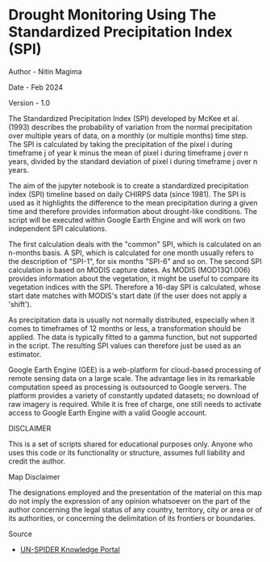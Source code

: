 # Drought Monitoring Using The Standardized Precipitation Index (SPI)

Author - Nitin Magima

Date - Feb 2024

Version - 1.0

The Standardized Precipitation Index (SPI) developed by McKee et al. (1993) describes the probability of variation from the normal precipitation over multiple years of data, on a monthly (or multiple months) time step. The SPI is calculated by taking the precipitation of the pixel i during timeframe j of year k minus the mean of pixel i during timeframe j over n years, divided by the standard deviation of pixel i during timeframe j over n years.

The aim of the jupyter notebook is to create a standardized precipitation index (SPI) timeline based on daily CHIRPS data (since 1981). The SPI is used as it highlights the difference to the mean precipitation during a given time and therefore provides information about drought-like conditions. The script will be executed within Google Earth Engine and will work on two independent SPI calculations. 

The first calculation deals with the "common" SPI, which is calculated on an n-months basis. A SPI, which is calculated for one month usually refers to the description of "SPI-1", for six months "SPI-6" and so on. The second SPI calculation is based on MODIS capture dates. As MODIS (MOD13Q1.006) provides information about the vegetation, it might be useful to compare its vegetation indices with the SPI. Therefore a 16-day SPI is calculated, whose start date matches with MODIS's start date (if the user does not apply a 'shift').

As precipitation data is usually not normally distributed, especially when it comes to timeframes of 12 months or less, a transformation should be applied. The data is typically fitted to a gamma function, but not supported in the script. The resulting SPI values can therefore just be used as an estimator.

Google Earth Engine (GEE) is a web-platform for cloud-based processing of remote sensing data on a large scale. The advantage lies in its remarkable computation speed as processing is outsourced to Google servers. The platform provides a variety of constantly updated datasets; no download of raw imagery is required. While it is free of charge, one still needs to activate access to Google Earth Engine with a valid Google account.


DISCLAIMER

This is a set of scripts  shared for educational purposes only.  Anyone who uses this code or its
functionality or structure, assumes full liability and credit the author.

Map Disclaimer

The designations employed and the presentation of the material on this map do not imply the expression 
of any opinion whatsoever on the part of the author concerning the legal status of any country, territory, city or area or of its authorities, or concerning the delimitation of its 
frontiers or boundaries.

Source
- [UN-SPIDER Knowledge Portal](https://www.un-spider.org/advisory-support/recommended-practices/recommended-practice-drought-monitoring-spi)
